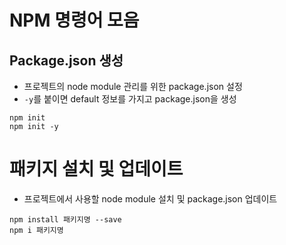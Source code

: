 NPM 명령어 모음
===
Package.json 생성
------
* 프로젝트의 node module 관리를 위한 package.json 설정
* `-y`를 붙이면 default 정보를 가지고 package.json을 생성
```
npm init
npm init -y
```
패키지 설치 및 업데이트
===
* 프로젝트에서 사용할 node module 설치 및 package.json 업데이트
```
npm install 패키지명 --save
npm i 패키지명 
```
